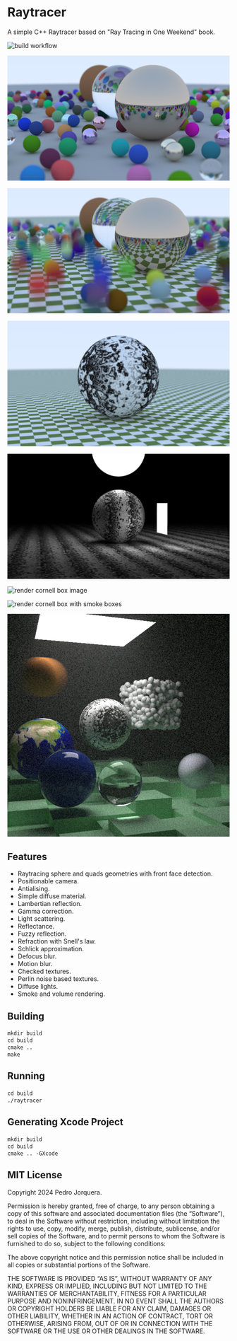 # Raytracer

A simple C++ Raytracer based on "Ray Tracing in One Weekend" book.

![build workflow](https://github.com/pjorquera/raytracer/actions/workflows/build.yml/badge.svg)

![render image](docs/render.png)

![render image with motion blur](docs/render-motion-blur.png)

![render image with marble texture](docs/render-marble.png)

![render image with diffuse light](docs/render-light.png)

![render cornell box image](docs/render-cornell-box.png)

![render cornell box with smoke boxes](docs/render-smoke.png)

![render multiple features](docs/render-features.png)

## Features

* Raytracing sphere and quads geometries with front face detection.
* Positionable camera.
* Antialising.
* Simple diffuse material.
* Lambertian reflection.
* Gamma correction.
* Light scattering.
* Reflectance.
* Fuzzy reflection.
* Refraction with Snell's law.
* Schlick approximation.
* Defocus blur.
* Motion blur.
* Checked textures.
* Perlin noise based textures.
* Diffuse lights.
* Smoke and volume rendering.

## Building

```
mkdir build
cd build
cmake ..
make
```

## Running

```
cd build
./raytracer
```

## Generating Xcode Project

```
mkdir build
cd build
cmake .. -GXcode
```

## MIT License

Copyright 2024 Pedro Jorquera.

Permission is hereby granted, free of charge, to any person obtaining a copy of this software and associated documentation files (the “Software”), to deal in the Software without restriction, including without limitation the rights to use, copy, modify, merge, publish, distribute, sublicense, and/or sell copies of the Software, and to permit persons to whom the Software is furnished to do so, subject to the following conditions:

The above copyright notice and this permission notice shall be included in all copies or substantial portions of the Software.

THE SOFTWARE IS PROVIDED “AS IS”, WITHOUT WARRANTY OF ANY KIND, EXPRESS OR IMPLIED, INCLUDING BUT NOT LIMITED TO THE WARRANTIES OF MERCHANTABILITY, FITNESS FOR A PARTICULAR PURPOSE AND NONINFRINGEMENT. IN NO EVENT SHALL THE AUTHORS OR COPYRIGHT HOLDERS BE LIABLE FOR ANY CLAIM, DAMAGES OR OTHER LIABILITY, WHETHER IN AN ACTION OF CONTRACT, TORT OR OTHERWISE, ARISING FROM, OUT OF OR IN CONNECTION WITH THE SOFTWARE OR THE USE OR OTHER DEALINGS IN THE SOFTWARE.
